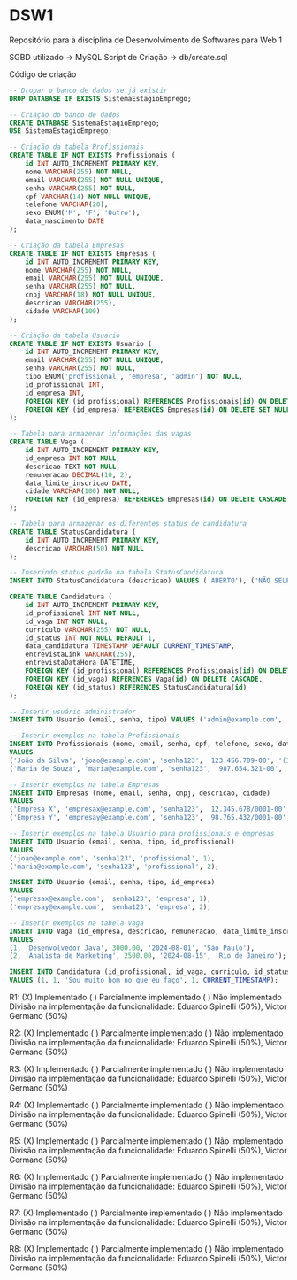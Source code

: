 # DSW1
Repositório para a disciplina de Desenvolvimento de Softwares para Web 1

SGBD utilizado -> MySQL
Script de Criação -> db/create.sql

Código de criação

```SQL
-- Dropar o banco de dados se já existir
DROP DATABASE IF EXISTS SistemaEstagioEmprego;

-- Criação do banco de dados
CREATE DATABASE SistemaEstagioEmprego;
USE SistemaEstagioEmprego;

-- Criação da tabela Profissionais
CREATE TABLE IF NOT EXISTS Profissionais (
    id INT AUTO_INCREMENT PRIMARY KEY,
    nome VARCHAR(255) NOT NULL,
    email VARCHAR(255) NOT NULL UNIQUE,
    senha VARCHAR(255) NOT NULL,
    cpf VARCHAR(14) NOT NULL UNIQUE,
    telefone VARCHAR(20),
    sexo ENUM('M', 'F', 'Outro'),
    data_nascimento DATE
);

-- Criação da tabela Empresas
CREATE TABLE IF NOT EXISTS Empresas (
    id INT AUTO_INCREMENT PRIMARY KEY,
    nome VARCHAR(255) NOT NULL,
    email VARCHAR(255) NOT NULL UNIQUE,
    senha VARCHAR(255) NOT NULL,
    cnpj VARCHAR(18) NOT NULL UNIQUE,
    descricao VARCHAR(255),
    cidade VARCHAR(100)
);

-- Criação da tabela Usuario
CREATE TABLE IF NOT EXISTS Usuario (
    id INT AUTO_INCREMENT PRIMARY KEY,
    email VARCHAR(255) NOT NULL UNIQUE,
    senha VARCHAR(255) NOT NULL,
    tipo ENUM('profissional', 'empresa', 'admin') NOT NULL,
    id_profissional INT,
    id_empresa INT,
    FOREIGN KEY (id_profissional) REFERENCES Profissionais(id) ON DELETE SET NULL,
    FOREIGN KEY (id_empresa) REFERENCES Empresas(id) ON DELETE SET NULL
);

-- Tabela para armazenar informações das vagas
CREATE TABLE Vaga (
    id INT AUTO_INCREMENT PRIMARY KEY,
    id_empresa INT NOT NULL,
    descricao TEXT NOT NULL,
    remuneracao DECIMAL(10, 2),
    data_limite_inscricao DATE,
    cidade VARCHAR(100) NOT NULL,
    FOREIGN KEY (id_empresa) REFERENCES Empresas(id) ON DELETE CASCADE
);

-- Tabela para armazenar os diferentes status de candidatura
CREATE TABLE StatusCandidatura (
    id INT AUTO_INCREMENT PRIMARY KEY,
    descricao VARCHAR(50) NOT NULL
);

-- Inserindo status padrão na tabela StatusCandidatura
INSERT INTO StatusCandidatura (descricao) VALUES ('ABERTO'), ('NÃO SELECIONADO'), ('ENTREVISTA');

CREATE TABLE Candidatura (
    id INT AUTO_INCREMENT PRIMARY KEY,
    id_profissional INT NOT NULL,
    id_vaga INT NOT NULL,
    curriculo VARCHAR(255) NOT NULL,
    id_status INT NOT NULL DEFAULT 1,
    data_candidatura TIMESTAMP DEFAULT CURRENT_TIMESTAMP,
    entrevistaLink VARCHAR(255),
    entrevistaDataHora DATETIME,
    FOREIGN KEY (id_profissional) REFERENCES Profissionais(id) ON DELETE CASCADE,
    FOREIGN KEY (id_vaga) REFERENCES Vaga(id) ON DELETE CASCADE,
    FOREIGN KEY (id_status) REFERENCES StatusCandidatura(id)
);

-- Inserir usuário administrador
INSERT INTO Usuario (email, senha, tipo) VALUES ('admin@example.com', 'admin123', 'admin');

-- Inserir exemplos na tabela Profissionais
INSERT INTO Profissionais (nome, email, senha, cpf, telefone, sexo, data_nascimento)
VALUES 
('João da Silva', 'joao@example.com', 'senha123', '123.456.789-00', '(11) 98765-4321', 'M', '1990-01-01'),
('Maria de Souza', 'maria@example.com', 'senha123', '987.654.321-00', '(11) 91234-5678', 'F', '1992-02-02');

-- Inserir exemplos na tabela Empresas
INSERT INTO Empresas (nome, email, senha, cnpj, descricao, cidade)
VALUES 
('Empresa X', 'empresax@example.com', 'senha123', '12.345.678/0001-00', 'Empresa de tecnologia', 'São Paulo'),
('Empresa Y', 'empresay@example.com', 'senha123', '98.765.432/0001-00', 'Empresa de marketing', 'Rio de Janeiro');

-- Inserir exemplos na tabela Usuario para profissionais e empresas
INSERT INTO Usuario (email, senha, tipo, id_profissional) 
VALUES 
('joao@example.com', 'senha123', 'profissional', 1),
('maria@example.com', 'senha123', 'profissional', 2);

INSERT INTO Usuario (email, senha, tipo, id_empresa) 
VALUES 
('empresax@example.com', 'senha123', 'empresa', 1),
('empresay@example.com', 'senha123', 'empresa', 2);

-- Inserir exemplos na tabela Vaga
INSERT INTO Vaga (id_empresa, descricao, remuneracao, data_limite_inscricao, cidade)
VALUES 
(1, 'Desenvolvedor Java', 3000.00, '2024-08-01', 'São Paulo'),
(2, 'Analista de Marketing', 2500.00, '2024-08-15', 'Rio de Janeiro');

INSERT INTO Candidatura (id_profissional, id_vaga, curriculo, id_status, data_candidatura)
VALUES (1, 1, 'Sou muito bom no que eu faço', 1, CURRENT_TIMESTAMP);
```


 R1:
    (X) Implementado ( ) Parcialmente implementado ( ) Não implementado
    Divisão na implementação da funcionalidade: Eduardo Spinelli (50%), Victor Germano (50%) 
    
 R2:
    (X) Implementado ( ) Parcialmente implementado ( ) Não implementado
    Divisão na implementação da funcionalidade: Eduardo Spinelli (50%), Victor Germano (50%) 
    
 R3:
    (X) Implementado ( ) Parcialmente implementado ( ) Não implementado
    Divisão na implementação da funcionalidade: Eduardo Spinelli (50%), Victor Germano (50%) 
    
 R4:
    (X) Implementado ( ) Parcialmente implementado ( ) Não implementado
    Divisão na implementação da funcionalidade: Eduardo Spinelli (50%), Victor Germano (50%) 
    
 R5:
    (X) Implementado ( ) Parcialmente implementado ( ) Não implementado
    Divisão na implementação da funcionalidade: Eduardo Spinelli (50%), Victor Germano (50%) 
    
 R6:
    (X) Implementado ( ) Parcialmente implementado ( ) Não implementado
    Divisão na implementação da funcionalidade: Eduardo Spinelli (50%), Victor Germano (50%) 
    
 R7:
    (X) Implementado ( ) Parcialmente implementado ( ) Não implementado
    Divisão na implementação da funcionalidade: Eduardo Spinelli (50%), Victor Germano (50%) 
    
 R8:
    (X) Implementado ( ) Parcialmente implementado ( ) Não implementado
    Divisão na implementação da funcionalidade: Eduardo Spinelli (50%), Victor Germano (50%) 

